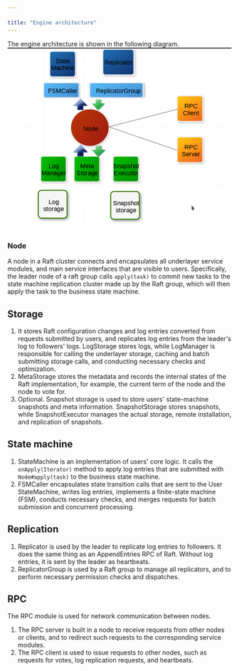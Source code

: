 ```yaml
---

title: "Engine architecture"
---
```


The engine architecture is shown in the following diagram.
![jraft_engine](engine.png)

### Node

A node in a Raft cluster connects and encapsulates all underlayer service modules, and main service interfaces that are visible to users. Specifically, the leader node of a raft group calls `apply(task)` to commit new tasks to the state machine replication cluster made up by the Raft group, which will then apply the task to the business state machine.

## Storage

1. It stores Raft configuration changes and log entries converted from requests submitted by users, and replicates log entries from the leader's log to followers' logs. LogStorage stores logs, while LogManager is responsible for calling the underlayer storage, caching and batch submitting storage calls, and conducting necessary checks and optimization.
2. MetaStorage stores the metadata and records the internal states of the Raft implementation, for example, the current term of the node and the node to vote for.
3. Optional. Snapshot storage is used to store users' state-machine snapshots and meta information. SnapshotStorage stores snapshots, while SnapshotExecutor manages the actual storage, remote installation, and replication of snapshots.

## State machine

1. StateMachine is an implementation of users' core logic. It calls the `onApply(Iterator)` method to apply log entries that are submitted with `Node#apply(task)` to the business state machine.
2. FSMCaller encapsulates state transition calls that are sent to the User StateMachine, writes log entries, implements a finite-state machine (FSM), conducts necessary checks, and merges requests for batch submission and concurrent processing.

## Replication

1. Replicator is used by the leader to replicate log entries to followers. It does the same thing as an AppendEntries RPC of Raft. Without log entries, it is sent by the leader as heartbeats.
2. ReplicatorGroup is used by a Raft group to manage all replicators, and to perform necessary permission checks and dispatches.

## RPC

The RPC module is used for network communication between nodes.

1. The RPC server is built in a node to receive requests from other nodes or clients, and to redirect such requests to the corresponding service modules.
2. The RPC client is used to issue requests to other nodes, such as requests for votes, log replication requests, and heartbeats.

